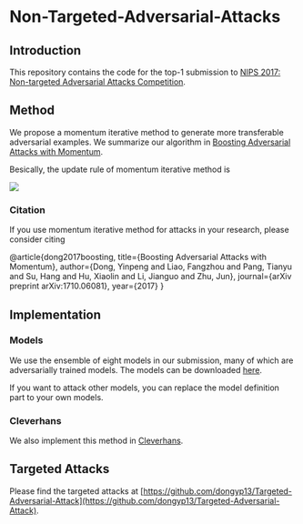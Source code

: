 # Non-Targeted-Adversarial-Attacks

## Introduction
This repository contains the code for the top-1 submission to [NIPS 2017: Non-targeted Adversarial Attacks Competition](https://www.kaggle.com/c/nips-2017-non-targeted-adversarial-attack).

## Method
We propose a momentum iterative method to generate more transferable adversarial examples. We summarize our algorithm in [Boosting Adversarial Attacks with Momentum](https://arxiv.org/pdf/1710.06081.pdf).

Besically, the update rule of momentum iterative method is

<img src="https://latex.codecogs.com/svg.latex?\Large&space;g_{t+1} = \mu \cdot g_{t} + \frac{\nabla_{x}J(x_{t}^{*},y)}{\|\nabla_{x}J(x_{t}^{*},y)\|_1}, x_{t+1}^{*} = \mathrm{clip}(x_{t}^{*} + \alpha\cdot\mathrm{sign}(g_{t+1})),"/>


### Citation
If you use momentum iterative method for attacks in your research, please consider citing

@article{dong2017boosting,
  title={Boosting Adversarial Attacks with Momentum},
  author={Dong, Yinpeng and Liao, Fangzhou and Pang, Tianyu and Su, Hang and Hu, Xiaolin and Li, Jianguo and Zhu, Jun},
  journal={arXiv preprint arXiv:1710.06081},
  year={2017}
}

## Implementation

### Models
We use the ensemble of eight models in our submission, many of which are adversarially trained models. The models can be downloaded [here](http://ml.cs.tsinghua.edu.cn/~yinpeng/nips17/nontargeted/models.zip).

If you want to attack other models, you can replace the model definition part to your own models.

### Cleverhans
We also implement this method in [Cleverhans](https://github.com/tensorflow/cleverhans/blob/master/cleverhans/attacks.py#L454-L605).

## Targeted Attacks
Please find the targeted attacks at [https://github.com/dongyp13/Targeted-Adversarial-Attack](https://github.com/dongyp13/Targeted-Adversarial-Attack).

